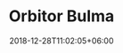 ---
title: "Orbitor Bulma"
date: 2018-12-28T11:02:05+06:00 
# type don't remove or customize
type : "docs"
---